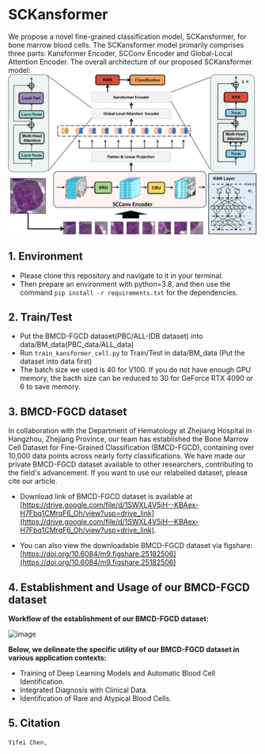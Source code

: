 # SCKansformer

We propose a novel fine-grained classification model, SCKansformer, for bone marrow blood cells. The SCKansformer model primarily comprises three parts: Kansformer Encoder, SCConv Encoder and Global-Local Attention Encoder. The overall architecture of our proposed SCKansformer model: 
![image](img/OverallFramework.png)

## 1. Environment

- Please clone this repository and navigate to it in your terminal.
- Then prepare an environment with python=3.8, and then use the command `pip install -r requirements.txt` for the dependencies.

## 2. Train/Test

- Put the BMCD-FGCD dataset(PBC/ALL-IDB dataset) into data/BM_data(PBC_data/ALL_data)
- Run `train_kansformer_cell.py` to Train/Test in data/BM_data (Put the dataset into data first)
- The batch size we used is 40 for V100. If you do not have enough GPU memory, the bacth size can be reduced to 30 for GeForce RTX 4090 or 6 to save memory.

## 3. BMCD-FGCD dataset

In collaboration with the Department of Hematology at Zhejiang Hospital in Hangzhou, Zhejiang Province, our team has established the Bone Marrow Cell Dataset for Fine-Grained Classification (BMCD-FGCD),
containing over 10,000 data points across nearly forty classifications. We have made our private BMCD-FGCD dataset available to other researchers, contributing to the field's advancement.
If you want to use our relabelled dataset, please cite our article.

- Download link of BMCD-FGCD dataset is available at [https://drive.google.com/file/d/1SWXL4V5iH--KBAex-H7Fbq1CMrqF6_Oh/view?usp=drive_link](https://drive.google.com/file/d/1SWXL4V5iH--KBAex-H7Fbq1CMrqF6_Oh/view?usp=drive_link).

- You can also view the downloadable BMCD-FGCD dataset via figshare: [https://doi.org/10.6084/m9.figshare.25182506](https://doi.org/10.6084/m9.figshare.25182506)

## 4. Establishment and Usage of our BMCD-FGCD dataset

**Workflow of the establishment of our BMCD-FGCD dataset:**

![image](img/Process.png)

**Below, we delineate the specific utility of our BMCD-FGCD dataset in various application contexts:**

- Training of Deep Learning Models and Automatic Blood Cell Identification.
- Integrated Diagnosis with Clinical Data.
- Identification of Rare and Atypical Blood Cells.

## 5. Citation

```
Yifei Chen, 
```
